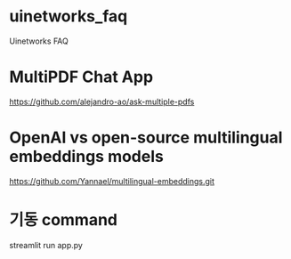# uinetworks_faq
Uinetworks FAQ

# MultiPDF Chat App
https://github.com/alejandro-ao/ask-multiple-pdfs

# OpenAI vs open-source multilingual embeddings models
https://github.com/Yannael/multilingual-embeddings.git

# 기동 command
streamlit run app.py
